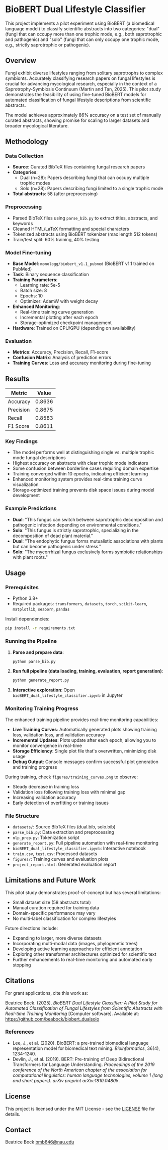 # BioBERT Dual Lifestyle Classifier

This project implements a pilot experiment using BioBERT (a biomedical language model) to classify scientific abstracts into two categories: "dual" (fungi that can occupy more than one trophic mode, e.g., both saprotrophic and pathogenic) and "solo" (fungi that can only occupy one trophic mode, e.g., strictly saprotrophic or pathogenic).

## Overview

Fungi exhibit diverse lifestyles ranging from solitary saprotrophs to complex symbionts. Accurately classifying research papers on fungal lifestyles is crucial for advancing mycological research, especially in the context of a Saprotrophy-Symbiosis Continuum (Martin and Tan, 2025). This pilot study demonstrates the feasibility of using fine-tuned BioBERT models for automated classification of fungal lifestyle descriptions from scientific abstracts.

The model achieves approximately 86% accuracy on a test set of manually curated abstracts, showing promise for scaling to larger datasets and broader mycological literature.

## Methodology

### Data Collection
- **Source**: Curated BibTeX files containing fungal research papers
- **Categories**:
  - Dual (n=28): Papers describing fungi that can occupy multiple trophic modes
  - Solo (n=28): Papers describing fungi limited to a single trophic mode
- **Total abstracts**: 58 (after preprocessing)

### Preprocessing
- Parsed BibTeX files using `parse_bib.py` to extract titles, abstracts, and keywords
- Cleaned HTML/LaTeX formatting and special characters
- Tokenized abstracts using BioBERT tokenizer (max length 512 tokens)
- Train/test split: 60% training, 40% testing

### Model Fine-tuning
- **Base Model**: `monologg/biobert_v1.1_pubmed` (BioBERT v1.1 trained on PubMed)
- **Task**: Binary sequence classification
- **Training Parameters**:
  - Learning rate: 5e-5
  - Batch size: 8
  - Epochs: 10
  - Optimizer: AdamW with weight decay
- **Enhanced Monitoring**:
  - Real-time training curve generation
  - Incremental plotting after each epoch
  - Storage-optimized checkpoint management
- **Hardware**: Trained on CPU/GPU (depending on availability)

### Evaluation
- **Metrics**: Accuracy, Precision, Recall, F1-score
- **Confusion Matrix**: Analysis of prediction errors
- **Training Curves**: Loss and accuracy monitoring during fine-tuning

## Results

| Metric | Value |
|--------|-------|
| Accuracy | 0.8636 |
| Precision | 0.8675 |
| Recall | 0.8583 |
| F1 Score | 0.8611 |

### Key Findings
- The model performs well at distinguishing single vs. multiple trophic mode fungal descriptions
- Highest accuracy on abstracts with clear trophic mode indicators
- Some confusion between borderline cases requiring domain expertise
- Training converged within 10 epochs, indicating efficient learning
- Enhanced monitoring system provides real-time training curve visualization
- Storage-optimized training prevents disk space issues during model development

### Example Predictions
- **Dual**: "This fungus can switch between saprotrophic decomposition and pathogenic infection depending on environmental conditions."
- **Solo**: "This fungus is strictly saprotrophic, specializing in the decomposition of dead plant material."
- **Dual**: "The endophytic fungus forms mutualistic associations with plants but can become pathogenic under stress."
- **Solo**: "The mycorrhizal fungus exclusively forms symbiotic relationships with plant roots."

## Usage

### Prerequisites
- Python 3.8+
- Required packages: `transformers`, `datasets`, `torch`, `scikit-learn`, `matplotlib`, `seaborn`, `pandas`

Install dependencies:
```bash
pip install -r requirements.txt
```

### Running the Pipeline
1. **Parse and prepare data**:
   ```bash
   python parse_bib.py
   ```

2. **Run full pipeline (data loading, training, evaluation, report generation)**:
   ```bash
   python generate_report.py
   ```

3. **Interactive exploration**: Open `bioBERT_dual_lifestyle_classifier.ipynb` in Jupyter

### Monitoring Training Progress

The enhanced training pipeline provides real-time monitoring capabilities:

- **Live Training Curves**: Automatically generated plots showing training loss, validation loss, and validation accuracy
- **Incremental Updates**: Plots update after each epoch, allowing you to monitor convergence in real-time
- **Storage Efficiency**: Single plot file that's overwritten, minimizing disk usage
- **Debug Output**: Console messages confirm successful plot generation and training progress

During training, check `figures/training_curves.png` to observe:
- Steady decrease in training loss
- Validation loss following training loss with minimal gap
- Increasing validation accuracy
- Early detection of overfitting or training issues

### File Structure
- `datasets/`: Source BibTeX files (dual.bib, solo.bib)
- `parse_bib.py`: Data extraction and preprocessing
- `nlp_prep.py`: Tokenization script
- `generate_report.py`: Full pipeline automation with real-time monitoring
- `bioBERT_dual_lifestyle_classifier.ipynb`: Interactive notebook
- `train.csv`, `test.csv`: Processed datasets
- `figures/`: Training curves and evaluation plots
- `project_report.html`: Generated evaluation report

## Limitations and Future Work

This pilot study demonstrates proof-of-concept but has several limitations:
- Small dataset size (58 abstracts total)
- Manual curation required for training data
- Domain-specific performance may vary
- No multi-label classification for complex lifestyles

Future directions include:
- Expanding to larger, more diverse datasets
- Incorporating multi-modal data (images, phylogenetic trees)
- Developing active learning approaches for efficient annotation
- Exploring other transformer architectures optimized for scientific text
- Further enhancements to real-time monitoring and automated early stopping

## Citations

For grant applications, cite this work as:

Beatrice Bock. (2025). *BioBERT Dual Lifestyle Classifier: A Pilot Study for Automated Classification of Fungal Lifestyles from Scientific Abstracts with Real-time Training Monitoring* [Computer software]. Available at: https://github.com/beabock/biobert_dualsolo

### References
- Lee, J., et al. (2020). BioBERT: a pre-trained biomedical language representation model for biomedical text mining. *Bioinformatics*, 36(4), 1234-1240.
- Devlin, J., et al. (2019). BERT: Pre-training of Deep Bidirectional Transformers for Language Understanding. *Proceedings of the 2019 conference of the North American chapter of the association for computational linguistics: human language technologies, volume 1 (long and short papers).* *arXiv preprint arXiv:1810.04805*.

## License

This project is licensed under the MIT License - see the [LICENSE](LICENSE) file for details.

## Contact

Beatrice Bock
bmb646@nau.edu